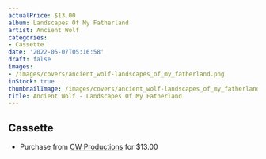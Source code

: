 ```yaml
---
actualPrice: $13.00
album: Landscapes Of My Fatherland
artist: Ancient Wolf
categories:
- Cassette
date: '2022-05-07T05:16:58'
draft: false
images:
- /images/covers/ancient_wolf-landscapes_of_my_fatherland.png
inStock: true
thumbnailImage: /images/covers/ancient_wolf-landscapes_of_my_fatherland-thumb.png
title: Ancient Wolf - Landscapes Of My Fatherland
---
```


## Cassette
* Purchase from [CW Productions](https://shop.cwproductions.net/products/ancient-wolf-landscapes-of-my-fatherland-tape) for $13.00
